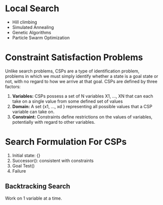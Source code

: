 # Local Search
- Hill climbing
- Simulated Annealing
- Genetic Algorithms
- Particle Swarm Optimization


# Constraint Satisfaction Problems
Unlike search problems, CSPs are a type of identification problem, problems in which we must simply identify whether a state is a goal state or not, with no regard to how we arrive at that goal. CSPs are defined by three factors:

1) **Variables:** CSPs possess a set of N variables X1, ..., XN that can each take on a single value from some defined set of values
2) **Domain:** A set {x1, ..., xd } representing all possible values that a CSP variable can take on.
3) **Constraint:** Constraints define restrictions on the values of variables, potentially with regard to other variables.



# Search Formulation For CSPs
1) Initial state: {}
2) Successor(): consistent with constraints
3) Goal Test()
4) Failure
## Backtracking Search
Work on 1 variable at a time.
